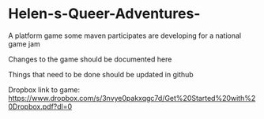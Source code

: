 # Helen-s-Queer-Adventures-
A platform game some maven participates are developing for a national game jam




Changes to the game should be documented here

Things that need to be done should be updated in github


Dropbox link to game: https://www.dropbox.com/s/3nvye0pakxqgc7d/Get%20Started%20with%20Dropbox.pdf?dl=0
